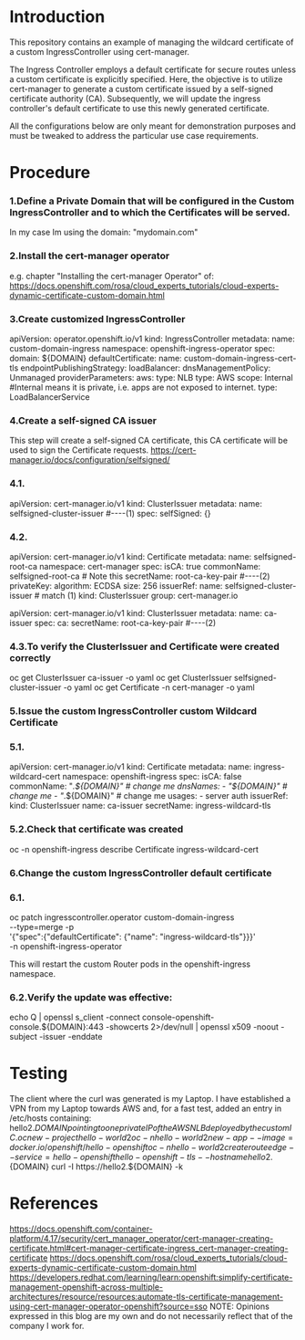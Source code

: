 # Introduction

This repository contains an example of managing the wildcard certificate of a custom IngressController using cert-manager.

The Ingress Controller employs a default certificate for secure routes unless a custom certificate is explicitly specified. Here, the objective is to utilize cert-manager to generate a custom certificate issued by a self-signed certificate authority (CA). Subsequently, we will update the ingress controller's default certificate to use this newly generated certificate.

All the configurations below are only meant for demonstration purposes and must be tweaked to address the particular use case requirements.

# Procedure
### 1.Define a Private Domain that will be configured in the Custom IngressController and to which the Certificates will be served.
In my case Im using the domain: "mydomain.com"

### 2.Install the cert-manager operator
e.g. chapter "Installing the cert-manager Operator" of:
https://docs.openshift.com/rosa/cloud_experts_tutorials/cloud-experts-dynamic-certificate-custom-domain.html

### 3.Create customized IngressController
apiVersion: operator.openshift.io/v1
kind: IngressController
metadata:
  name: custom-domain-ingress
  namespace: openshift-ingress-operator
spec:
  domain: ${DOMAIN}
  defaultCertificate:
    name: custom-domain-ingress-cert-tls
  endpointPublishingStrategy:
    loadBalancer:
      dnsManagementPolicy: Unmanaged
      providerParameters:
        aws:
          type: NLB
        type: AWS
      scope: Internal      #Internal means it is private, i.e. apps are not exposed to internet.
    type: LoadBalancerService


### 4.Create a self-signed CA issuer
This step will create a self-signed CA certificate, this CA certificate will be used to sign the Certificate requests.
https://cert-manager.io/docs/configuration/selfsigned/

### 4.1.
apiVersion: cert-manager.io/v1
kind: ClusterIssuer
metadata:
  name: selfsigned-cluster-issuer #----(1)
spec:
  selfSigned: {}

### 4.2.
apiVersion: cert-manager.io/v1
kind: Certificate
metadata:
  name: selfsigned-root-ca
  namespace: cert-manager
spec:
  isCA: true
  commonName: selfsigned-root-ca # Note this
  secretName: root-ca-key-pair #----(2)
  privateKey:
    algorithm: ECDSA
    size: 256
  issuerRef:
    name: selfsigned-cluster-issuer # match (1)
    kind: ClusterIssuer
    group: cert-manager.io

apiVersion: cert-manager.io/v1
kind: ClusterIssuer
metadata:
  name: ca-issuer
spec:
  ca:
    secretName: root-ca-key-pair  #----(2)

### 4.3.To verify the ClusterIssuer and Certificate were created correctly
oc get ClusterIssuer ca-issuer -o yaml
oc get ClusterIssuer  selfsigned-cluster-issuer -o yaml
oc get Certificate -n cert-manager -o yaml


### 5.Issue the custom IngressController custom Wildcard Certificate

### 5.1.
apiVersion: cert-manager.io/v1
kind: Certificate
metadata:
  name: ingress-wildcard-cert
  namespace: openshift-ingress
spec:
  isCA: false
  commonName: "*.${DOMAIN}" # change me
  dnsNames:
    - "${DOMAIN}"           # change me
    - "*.${DOMAIN}"         # change me
  usages:
    - server auth
  issuerRef:
    kind: ClusterIssuer
    name: ca-issuer
  secretName: ingress-wildcard-tls

### 5.2.Check that certificate was created
oc -n openshift-ingress describe Certificate ingress-wildcard-cert 

### 6.Change the custom IngressController default certificate
### 6.1.
oc patch ingresscontroller.operator custom-domain-ingress \
--type=merge -p \
'{"spec":{"defaultCertificate": {"name": "ingress-wildcard-tls"}}}' \
-n openshift-ingress-operator

This will restart the custom Router pods in the openshift-ingress namespace.

### 6.2.Verify the update was effective:
echo Q | openssl s_client -connect console-openshift-console.${DOMAIN}:443 -showcerts 2>/dev/null | openssl x509 -noout -subject -issuer -enddate

# Testing
The client where the curl was generated is my Laptop. I have established a VPN from my Laptop towards AWS and, for a fast test, added an entry in /etc/hosts containing: hello2.${DOMAIN} pointing to one private IP of the AWS NLB deployed by the custom IC. 
oc new-project hello-world2
oc -n hello-world2 new-app --image=docker.io/openshift/hello-openshift
oc -n hello-world2 create route edge --service=hello-openshift hello-openshift-tls --hostname hello2.${DOMAIN}
curl -I https://hello2.${DOMAIN} -k
     
# References
https://docs.openshift.com/container-platform/4.17/security/cert_manager_operator/cert-manager-creating-certificate.html#cert-manager-certificate-ingress_cert-manager-creating-certificate
https://docs.openshift.com/rosa/cloud_experts_tutorials/cloud-experts-dynamic-certificate-custom-domain.html
https://developers.redhat.com/learning/learn:openshift:simplify-certificate-management-openshift-across-multiple-architectures/resource/resources:automate-tls-certificate-management-using-cert-manager-operator-openshift?source=sso
NOTE: Opinions expressed in this blog are my own and do not necessarily reflect that of the company I work for.
